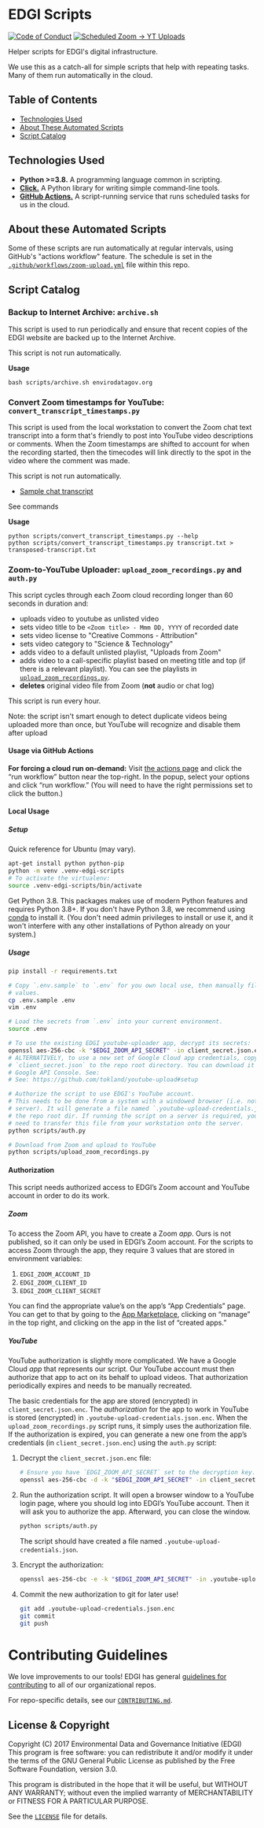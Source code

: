 # EDGI Scripts

[![Code of Conduct](https://img.shields.io/badge/%E2%9D%A4-code%20of%20conduct-blue.svg?style=flat)](https://github.com/edgi-govdata-archiving/overview/blob/main/CONDUCT.md) [![Scheduled Zoom → YT Uploads][zoom-upload-action-badge]][zoom-upload-action-runs]

Helper scripts for EDGI's digital infrastructure.

We use this as a catch-all for simple scripts that help with repeating tasks. Many of them run automatically in the cloud.

## Table of Contents

- [Technologies Used](#technologies-used)
- [About These Automated Scripts](#about-these-automated-scripts)
- [Script Catalog](#script-catalog)

## Technologies Used

- **Python >=3.8.** A programming language common in scripting.
- [**Click.**][click] A Python library for writing simple command-line
  tools.
- [**GitHub Actions.**][github-actions] A script-running service that runs scheduled
  tasks for us in the cloud.

## About these Automated Scripts

Some of these scripts are run automatically at regular intervals,
using GitHub's "actions workflow" feature. The schedule is set in the
[`.github/workflows/zoom-upload.yml`](.github/workflows/zoom-upload.yml) file within this repo.

## Script Catalog

### Backup to Internet Archive: `archive.sh`

This script is used to run periodically and ensure that recent copies of
the EDGI website are backed up to the Internet Archive.

This script is not run automatically.

**Usage**

```
bash scripts/archive.sh envirodatagov.org
```

### Convert Zoom timestamps for YouTube: `convert_transcript_timestamps.py`

This script is used from the local workstation to convert the Zoom chat
text transcript into a form that's friendly to post into YouTube video
descriptions or comments. When the Zoom timestamps are shifted to
account for when the recording started, then the timecodes will link
directly to the spot in the video where the comment was made.

This script is not run automatically.

- [Sample chat transcript](https://gist.github.com/patcon/68820d1eb90c0bd707c773ce57312d92)

See commands

**Usage**

```
python scripts/convert_transcript_timestamps.py --help
python scripts/convert_transcript_timestamps.py transcript.txt > transposed-transcript.txt
```

### Zoom-to-YouTube Uploader: `upload_zoom_recordings.py` and `auth.py`

This script cycles through each Zoom cloud recording longer than 60
seconds in duration and:

* uploads video to youtube as unlisted video
* sets video title to be `<Zoom title> - Mmm DD, YYYY` of recorded date
* sets video license to "Creative Commons - Attribution"
* sets video category to "Science & Technology"
* adds video to a default unlisted playlist, "Uploads from Zoom"
* adds video to a call-specific playlist based on meeting title and top (if
    there is a relevant playlist). You can see the playlists in
    [`upload_zoom_recordings.py`](./scripts/upload_zoom_recordings.py).
* **deletes** original video file from Zoom (**not** audio or chat log)

This script is run every hour.

Note: the script isn't smart enough to detect duplicate videos being
uploaded more than once, but YouTube will recognize and disable them
after upload

#### Usage via GitHub Actions

**For forcing a cloud run on-demand:** Visit [the actions page][zoom-upload-action-runs] and click the “run workflow” button near the top-right. In the popup, select your options and click “run workflow.” (You will
need to have the right permissions set to click the button.)

#### Local Usage

##### Setup

Quick reference for Ubuntu (may vary).

```sh
apt-get install python python-pip
python -m venv .venv-edgi-scripts
# To activate the virtualenv:
source .venv-edgi-scripts/bin/activate
```

Get Python 3.8. This packages makes use of modern Python features and requires Python 3.8+. If you don't have Python 3.8, we recommend using [conda][conda] to install it. (You don't need admin privileges to install or use it, and it won't interfere with any other installations of Python already on your system.)

##### Usage

```sh
pip install -r requirements.txt

# Copy `.env.sample` to `.env` for you own local use, then manually fill in the
# values.
cp .env.sample .env
vim .env

# Load the secrets from `.env` into your current environment.
source .env

# To use the existing EDGI youtube-uploader app, decrypt its secrets:
openssl aes-256-cbc -k "$EDGI_ZOOM_API_SECRET" -in client_secret.json.enc -out client_secret.json -d -md sha256
# ALTERNATIVELY, to use a new set of Google Cloud app credentials, copy your new
# `client_secret.json` to the repo root directory. You can download it from the
# Google API Console. See:
# See: https://github.com/tokland/youtube-upload#setup

# Authorize the script to use EDGI's YouTube account.
# This needs to be done from a system with a windowed browser (i.e. not a
# server). It will generate a file named `.youtube-upload-credentials.json` in
# the repo root dir. If running the script on a server is required, you will
# need to transfer this file from your workstation onto the server.
python scripts/auth.py

# Download from Zoom and upload to YouTube
python scripts/upload_zoom_recordings.py
```

#### Authorization

This script needs authorized access to EDGI’s Zoom account and YouTube account
in order to do its work.

##### Zoom

To access the Zoom API, you have to create a Zoom *app*. Ours is not published,
so it can only be used in EDGI’s Zoom account. For the scripts to access Zoom
through the app, they require 3 values that are stored in environment variables:

1. `EDGI_ZOOM_ACCOUNT_ID`
2. `EDGI_ZOOM_CLIENT_ID`
3. `EDGI_ZOOM_CLIENT_SECRET`

You can find the appropriate value’s on the app’s “App Credentials” page. You
can get to that by going to the [App Marketplace](https://marketplace.zoom.us),
clicking on “manage” in the top right, and clicking on the app in the list of
“created apps.”

##### YouTube

YouTube authorization is slightly more complicated. We have a Google Cloud *app*
that represents our script. Our YouTube account must then authorize that app to
act on its behalf to upload videos. That authorization periodically expires and
needs to be manually recreated.

The basic credentials for the app are stored (encrypted) in
`client_secret.json.enc`. The *authorization* for the app to work in YouTube is
stored (encrypted) in `.youtube-upload-credentials.json.enc`. When the
`upload_zoom_recordings.py` script runs, it simply uses the authorization file.
If the authorization is expired, you can generate a new one from the app’s
credentials (in `client_secret.json.enc`) using the `auth.py` script:

1. Decrypt the `client_secret.json.enc` file:

    ```sh
    # Ensure you have `EDGI_ZOOM_API_SECRET` set to the decryption key.
    openssl aes-256-cbc -d -k "$EDGI_ZOOM_API_SECRET" -in client_secret.json.enc -out client_secret.json -md sha256
    ```

2. Run the authorization script. It will open a browser window to a YouTube login page, where you should log into EDGI’s YouTube account. Then it will ask you to authorize the app. Afterward, you can close the window.

    ```sh
    python scripts/auth.py
    ```

    The script should have created a file named `.youtube-upload-credentials.json`.

3. Encrypt the authorization:

    ```sh
    openssl aes-256-cbc -e -k "$EDGI_ZOOM_API_SECRET" -in .youtube-upload-credentials.json -out .youtube-upload-credentials.json.enc
    ```

4. Commit the new authorization to git for later use!

    ```sh
    git add .youtube-upload-credentials.json.enc
    git commit
    git push
    ```

# Contributing Guidelines

We love improvements to our tools! EDGI has general [guidelines for
contributing](https://github.com/edgi-govdata-archiving/overview/blob/main/CONTRIBUTING.md)
to all of our organizational repos.

For repo-specific details, see our [`CONTRIBUTING.md`](CONTRIBUTING.md).

## License & Copyright

Copyright (C) 2017 Environmental Data and Governance Initiative (EDGI)
This program is free software: you can redistribute it and/or modify it
under the terms of the GNU General Public License as published by the
Free Software Foundation, version 3.0.

This program is distributed in the hope that it will be useful, but
WITHOUT ANY WARRANTY; without even the implied warranty of
MERCHANTABILITY or FITNESS FOR A PARTICULAR PURPOSE.

See the [`LICENSE`](/LICENSE) file for details.

<!-- Links -->
[click]: http://click.pocoo.org/5/
[conda]: https://conda.io/miniconda.html
[github-actions]: https://github.com/edgi-govdata-archiving/edgi-scripts/actions
[zoom-upload-action-runs]: https://github.com/edgi-govdata-archiving/edgi-scripts/actions/workflows/zoom-upload.yml
[zoom-upload-action-badge]: https://github.com/edgi-govdata-archiving/edgi-scripts/actions/workflows/zoom-upload.yml/badge.svg?event=schedule
